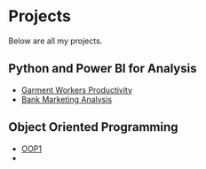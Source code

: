 # Projects


Below are all my projects.

## Python and Power BI for Analysis

- [Garment Workers Productivity](https://github.com/himanshhh/Data_Visualization_CA2)
- [Bank Marketing Analysis](https://github.com/himanshhh/Data_Visualization_GroupCA)

## Object Oriented Programming

- [OOP1](https://github.com/himanshhh/oop-ca5)
- 
